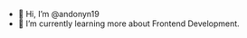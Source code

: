 - 👋 Hi, I’m @andonyn19
- 🌱 I’m currently learning more about Frontend Development.

<!---
andonyn19/andonyn19 is a ✨ special ✨ repository because its `README.md` (this file) appears on your GitHub profile.
You can click the Preview link to take a look at your changes.
--->
